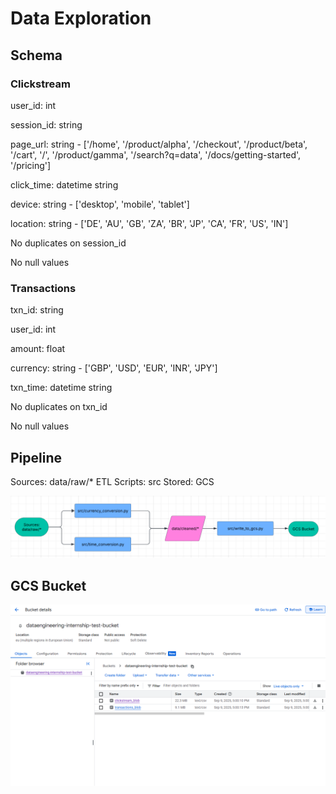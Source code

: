 # Data Exploration

## Schema

### Clickstream

user_id: int

session_id: string

page_url: string - ['/home', '/product/alpha', '/checkout', '/product/beta', '/cart',
       				'/', '/product/gamma', '/search?q=data', '/docs/getting-started',
       				'/pricing']

click_time: datetime string

device: string - ['desktop', 'mobile', 'tablet']

location: string - ['DE', 'AU', 'GB', 'ZA', 'BR', 'JP', 'CA', 'FR', 'US', 'IN']


No duplicates on session_id

No null values

### Transactions

txn_id: string

user_id: int

amount: float

currency: string - ['GBP', 'USD', 'EUR', 'INR', 'JPY']

txn_time: datetime string


No duplicates on txn_id

No null values

## Pipeline 

Sources: data/raw/*
ETL Scripts: src
Stored: GCS

![alt text](media/pipeline-diagram.png "Pipeline Diagram")

## GCS Bucket

![alt text](media/gcs-bucket-screenshot.png "GCS Bucket screenshot")